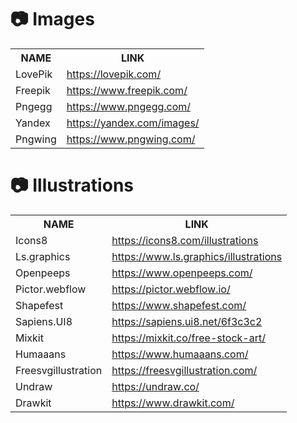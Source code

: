 <!-- images -->
<h1 align="left">📷 Images</h1>

<table>

  <tr>
    <th>NAME</th>
    <th>LINK</th>
  </tr>

  <tr>
    <td>LovePik</td>
    <td>
        <a href="https://lovepik.com/" target="_blank">https://lovepik.com/</a>
    </td>
  </tr>

   <tr>
    <td>Freepik</td>
    <td>
        <a href="https://www.freepik.com/" target="_blank">https://www.freepik.com/</a>
    </td>
  </tr>

   <tr>
    <td>Pngegg</td>
    <td>
        <a href="https://www.pngegg.com/" target="_blank">https://www.pngegg.com/</a>
    </td>
  </tr>

   <tr>
    <td>Yandex</td>
    <td>
        <a href="https://yandex.com/images/" target="_blank">https://yandex.com/images/</a>
    </td>
  </tr>

   <tr>
    <td>Pngwing</td>
    <td>
        <a href="https://www.pngwing.com/" target="_blank">https://www.pngwing.com/</a>
    </td>
  </tr>
  
</table>

<!-- illustrations -->
<h1 align="left">📷 Illustrations</h1>

<table>

  <tr>
    <th>NAME</th>
    <th>LINK</th>
  </tr>

  <tr>
    <td>Icons8</td>
    <td>
        <a href="https://icons8.com/illustrations" target="_blank">https://icons8.com/illustrations</a>
    </td>
  </tr>

  <tr>
    <td>Ls.graphics</td>
    <td>
        <a href="https://www.ls.graphics/illustrations" target="_blank">https://www.ls.graphics/illustrations</a>
    </td>
  </tr>

  <tr>
    <td>Openpeeps</td>
    <td>
        <a href="https://www.openpeeps.com/" target="_blank">https://www.openpeeps.com/</a>
    </td>
  </tr>

  <tr>
    <td>Pictor.webflow</td>
    <td>
        <a href="https://pictor.webflow.io/" target="_blank">https://pictor.webflow.io/</a>
    </td>
  </tr>

  <tr>
    <td>Shapefest</td>
    <td>
        <a href="https://www.shapefest.com/" target="_blank">https://www.shapefest.com/</a>
    </td>
  </tr>
  
   <tr>
    <td>Sapiens.UI8</td>
    <td>
        <a href="https://sapiens.ui8.net/6f3c3c2" target="_blank">https://sapiens.ui8.net/6f3c3c2</a>
    </td>
  </tr>

   <tr>
    <td>Mixkit</td>
    <td>
        <a href="https://mixkit.co/free-stock-art/" target="_blank">https://mixkit.co/free-stock-art/</a>
    </td>
  </tr>

   <tr>
    <td>Humaaans</td>
    <td>
        <a href="https://www.humaaans.com/" target="_blank">https://www.humaaans.com/</a>
    </td>
  </tr>

   <tr>
    <td>Freesvgillustration</td>
    <td>
        <a href="https://freesvgillustration.com/" target="_blank">https://freesvgillustration.com/</a>
    </td>
  </tr>

   <tr>
    <td>Undraw</td>
    <td>
        <a href="https://undraw.co/" target="_blank">https://undraw.co/</a>
    </td>
  </tr>

   <tr>
    <td>Drawkit</td>
    <td>
        <a href="https://www.drawkit.com/" target="_blank">https://www.drawkit.com/</a>
    </td>
  </tr>

  
  
</table>
